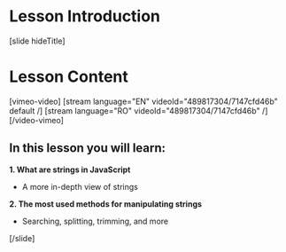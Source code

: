 # Lesson Introduction

[slide hideTitle]
# Lesson Content

[vimeo-video]
[stream language="EN" videoId="489817304/7147cfd46b" default /]
[stream language="RO" videoId="489817304/7147cfd46b"  /]
[/video-vimeo]

## In this lesson you will learn:

**1. What are strings in JavaScript**

-  A more in-depth view of strings

**2. The most used methods for manipulating strings**

-  Searching, splitting, trimming, and more

[/slide]
